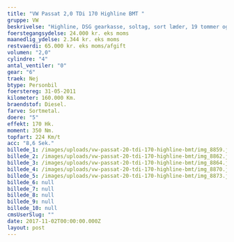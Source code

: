 ```yaml
---
title: "VW Passat 2,0 TDi 170 Highline BMT "
gruppe: VW
beskrivelse: "Highline, DSG gearkasse, soltag, sort læder, 19 tommer og meget mere. \n\n\n* Vi tilbyder fri kilometer i hele leasingperioden.\n\n * Cap Approved Garantiforsikring i hele leasingperioden. (valgfri)\n\n * Vi tilbyder kaskoforsikring på alle vores biler\n\n * Sæson, split/deleleasing og erhvervsleasing – vi har hele paletten.\n\n * Du vælger selv perioden: 6, 12, 24 eller 36 måneder.\n\n * Har vi ikke bilen på lager, dedikere vi os til at finde den helt rigtige og står for importen.\n\n__________________________________\n\n https://www.bilbasen.dk/find-en-forhandler/bilforhandler-capleasing-aps-id11837\n\n__________________________________\n\nKontakt for mere info og bestil en prøvetur.  \n"
foerstegangsydelse: 24.000 kr. eks moms
maanedlig_ydelse: 2.344 kr. eks moms
restvaerdi: 65.000 kr. eks moms/afgift
volumen: "2,0"
cylindre: "4"
antal_ventiler: "0"
gear: "6"
traek: Nej
btype: Personbil
foerstereg: 31-05-2011
kilometer: 160.000 Km.
braendstof: Diesel.
farve: Sortmetal.
doere: "5"
effekt: 170 Hk.
moment: 350 Nm.
topfart: 224 Km/t
acc: "8,6 Sek."
billede_1: /images/uploads/vw-passat-20-tdi-170-highline-bmt/img_8859.jpg
billede_2: /images/uploads/vw-passat-20-tdi-170-highline-bmt/img_8862.jpg
billede_3: /images/uploads/vw-passat-20-tdi-170-highline-bmt/img_8864.jpg
billede_4: /images/uploads/vw-passat-20-tdi-170-highline-bmt/img_8870.jpg
billede_5: /images/uploads/vw-passat-20-tdi-170-highline-bmt/img_8873.jpg
billede_6: null
billede_7: null
billede_8: null
billede_9: null
billede_10: null
cmsUserSlug: ""
date: 2017-11-02T00:00:00.000Z
layout: post
---
```


